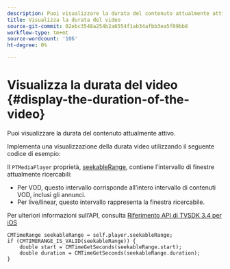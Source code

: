 ```yaml
---
description: Puoi visualizzare la durata del contenuto attualmente attivo.
title: Visualizza la durata del video
source-git-commit: 02ebc3548a254b2a6554f1ab34afbb3ea5f09bb8
workflow-type: tm+mt
source-wordcount: '106'
ht-degree: 0%

---
```


# Visualizza la durata del video {#display-the-duration-of-the-video}

Puoi visualizzare la durata del contenuto attualmente attivo.

Implementa una visualizzazione della durata video utilizzando il seguente codice di esempio:

Il `PTMediaPlayer` proprietà, [seekableRange](https://help.adobe.com/en_US/primetime/api/psdk/appledoc/Classes/PTMediaPlayer.html#//api/name/seekableRange), contiene l’intervallo di finestre attualmente ricercabili:

* Per VOD, questo intervallo corrisponde all’intero intervallo di contenuti VOD, inclusi gli annunci.
* Per live/linear, questo intervallo rappresenta la finestra ricercabile.

Per ulteriori informazioni sull’API, consulta [Riferimento API di TVSDK 3.4 per iOS](https://help.adobe.com/en_US/primetime/api/psdk/appledoc_v3/index.html)

<!--<a id="example_A153BE3AC03F43C6BF3A156316A08CD3"></a>-->

```
CMTimeRange seekableRange = self.player.seekableRange;  
if (CMTIMERANGE_IS_VALID(seekableRange)) { 
    double start = CMTimeGetSeconds(seekableRange.start);  
    double duration = CMTimeGetSeconds(seekableRange.duration); 
}
```
